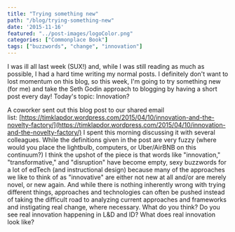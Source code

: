 ```yaml
---
title: "Trying something new"
path: "/blog/trying-something-new"
date: '2015-11-16'
featured: "../post-images/logoColor.png"
categories: ["Commonplace Book"]
tags: ["buzzwords", "change", "innovation"]
---
```


I was ill all last week (SUX!) and, while I was still reading as much as possible, I had a hard time writing my normal posts. I definitely don't want to lost momentum on this blog, so this week, I'm going to try something new (for me) and take the Seth Godin approach to blogging by having a short post every day! Today's topic: Innovation?

A coworker sent out this blog post to our shared email list: [https://timklapdor.wordpress.com/2015/04/10/innovation-and-the-novelty-factory/](https://timklapdor.wordpress.com/2015/04/10/innovation-and-the-novelty-factory/) I spent this morning discussing it with several colleagues. While the definitions given in the post are very fuzzy (where would you place the lightbulb, computers, or Uber/AirBNB on this continuum?) I think the upshot of the piece is that words like "innovation," "transformative," and "disruption" have become empty, sexy buzzwords for a lot of edTech (and instructional design) because many of the approaches we like to think of as "innovative" are either not new at all and/or are merely novel, or new again. And while there is nothing inherently wrong with trying different things, approaches and technologies can often be pushed instead of taking the difficult road to analyzing current approaches and frameworks and instigating real change, where necessary. What do you think? Do you see real innovation happening in L&D and ID? What does real innovation look like?
